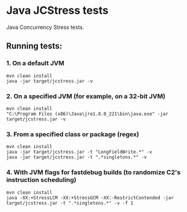 # Java JCStress tests
Java Concurrency Stress tests.
## Running tests:
### 1. On a default JVM
```
mvn clean install
java -jar target/jcstress.jar -v
```
### 2. On a specified JVM (for example, on a 32-bit JVM)
```
mvn clean install
"C:\Program Files (x86)\Java\jre1.8.0_221\bin\java.exe" -jar target/jcstress.jar -v
```
### 3. From a specified class or package (regex)
```
mvn clean install
java -jar target/jcstress.jar -t "LongFieldWrite.*" -v
java -jar target/jcstress.jar -t ".*singletons.*" -v
```
### 4. With JVM flags for fastdebug builds (to randomize C2's instruction scheduling)
```
mvn clean install
java -XX:+StressLCM -XX:+StressGCM -XX:-RestrictContended -jar target/jcstress.jar -t ".*singletons.*" -v -f 1
```
